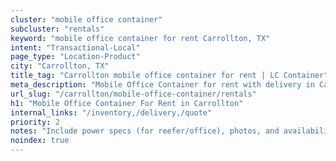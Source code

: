 ```yaml
---
cluster: "mobile office container"
subcluster: "rentals"
keyword: "mobile office container for rent Carrollton, TX"
intent: "Transactional-Local"
page_type: "Location-Product"
city: "Carrollton, TX"
title_tag: "Carrollton mobile office container for rent | LC Container"
meta_description: "Mobile Office Container for rent with delivery in Carrollton, TX. LC Container — local Since 2003. Get pricing today."
url_slug: "/carrollton/mobile-office-container/rentals"
h1: "Mobile Office Container For Rent in Carrollton"
internal_links: "/inventory,/delivery,/quote"
priority: 2
notes: "Include power specs (for reefer/office), photos, and availability."
noindex: true
---
```


<!-- TODO: Add unique city/inventory copy, images, and internal links here. -->
